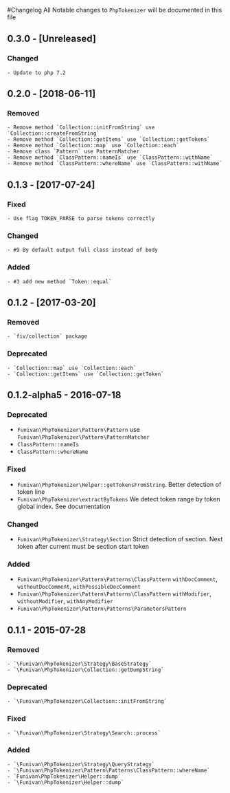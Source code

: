 #Changelog
All Notable changes to `PhpTokenizer` will be documented in this file
## 0.3.0 - [Unreleased]
  ### Changed
    - Update to php 7.2

## 0.2.0 - [2018-06-11]
  ### Removed
    - Remove method `Collection::initFromString` use `Collection::createFromString` 
    - Remove method `Collection::getItems` use `Collection::getTokens`
    - Remove method `Collection::map` use `Collection::each` 
    - Remove class `Pattern` use PatternMatcher
    - Remove method `ClassPattern::nameIs` use `ClassPattern::withName`
    - Remove method `ClassPattern::whereName` use `ClassPattern::withName`
    
## 0.1.3 - [2017-07-24]
  ### Fixed
    - Use flag TOKEN_PARSE to parse tokens correctly
  ### Changed
    - #9 By default output full class instead of body
  ### Added 
    - #3 add new method `Token::equal`

## 0.1.2 - [2017-03-20]
  ### Removed 
    - `fiv/collection` package
  ### Deprecated 
    - `Collection::map` use `Collection::each` 
    - `Collection::getItems` use `Collection::getToken` 

## 0.1.2-alpha5 - 2016-07-18
 ### Deprecated
   - `Funivan\PhpTokenizer\Pattern\Pattern` use `Funivan\PhpTokenizer\Pattern\PatternMatcher`
   - `ClassPattern::nameIs`
   - `ClassPattern::whereName`
 ### Fixed
   - `Funivan\PhpTokenizer\Helper::getTokensFromString`. Better detection of token line
   - `Funivan\PhpTokenizer\extractByTokens` We detect token range by token global index. See documentation
 ### Changed
  - `Funivan\PhpTokenizer\Strategy\Section` Strict detection of section. Next token after current must be section start token 
 ### Added 
   - `Funivan\PhpTokenizer\Pattern\Patterns\ClassPattern` `withDocComment`, `withoutDocComment`, `withPossibleDocComment`
   - `Funivan\PhpTokenizer\Pattern\Patterns\ClassPattern` `withModifier`, `withoutModifier`, `withAnyModifier`
   - `Funivan\PhpTokenizer\Pattern\Patterns\ParametersPattern`

## 0.1.1 - 2015-07-28
  ### Removed
    - `\Funivan\PhpTokenizer\Strategy\BaseStrategy` 
    - `\Funivan\PhpTokenizer\Collection::getDumpString`
  ### Deprecated 
    - `\Funivan\PhpTokenizer\Collection::initFromString`
  ### Fixed
    - `\Funivan\PhpTokenizer\Strategy\Search::process`
  ### Added 
    - `\Funivan\PhpTokenizer\Strategy\QueryStrategy` 
    - `\Funivan\PhpTokenizer\Pattern\Patterns\ClassPattern::whereName` 
    - `Funivan\PhpTokenizer\Helper::dump`
    - `\Funivan\PhpTokenizer\Helper::dump`
